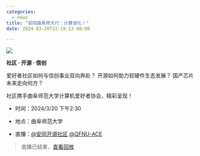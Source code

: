 ```yaml
---
categories:
  - news
title: "安同曲阜师大行：计算进化！"
date: 2024-03-20T22:19:13-08:00

---
```


![](/assets/news/2024-03-20-qfnu-computing-evolved.jpg)

**社区 · 开源 · 信创**

爱好者社区如何与信创事业双向奔赴？
开源如何助力软硬件生态发展？
国产芯片未来走向何方？

社区携手曲阜师范大学计算机爱好者协会，精彩呈现！

- 时间：2024/3/20 下午2:30

- 地点：曲阜师范大学

- 直播：[@安同开源社区](https://live.bilibili.com/30341581) [@QFNU-ACE](https://live.bilibili.com/30979773)

> 直播已结束，[查看回放](https://www.bilibili.com/video/BV1Vq421P7RP)

